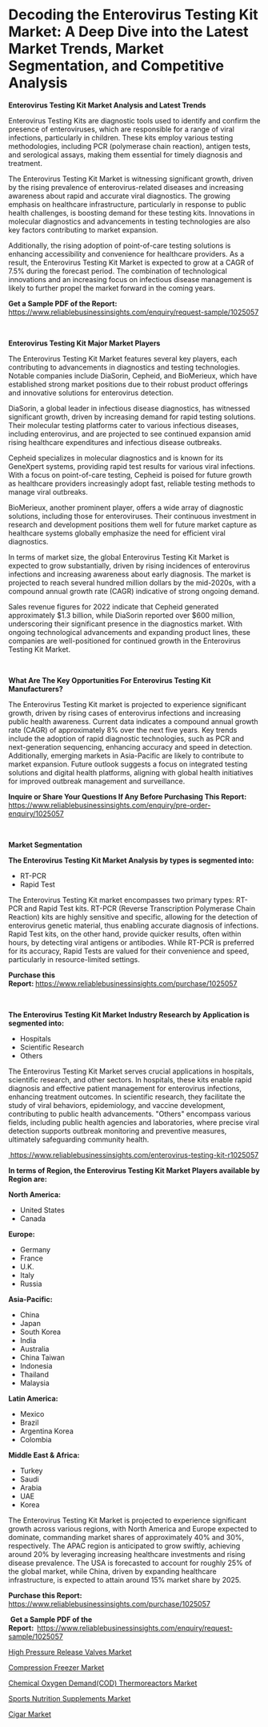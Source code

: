 <p><h1>Decoding the Enterovirus Testing Kit Market: A Deep Dive into the Latest Market Trends, Market Segmentation, and Competitive Analysis</h1></p><p><strong>Enterovirus Testing Kit Market Analysis and Latest Trends</strong></p>
<p><p>Enterovirus Testing Kits are diagnostic tools used to identify and confirm the presence of enteroviruses, which are responsible for a range of viral infections, particularly in children. These kits employ various testing methodologies, including PCR (polymerase chain reaction), antigen tests, and serological assays, making them essential for timely diagnosis and treatment.</p><p>The Enterovirus Testing Kit Market is witnessing significant growth, driven by the rising prevalence of enterovirus-related diseases and increasing awareness about rapid and accurate viral diagnostics. The growing emphasis on healthcare infrastructure, particularly in response to public health challenges, is boosting demand for these testing kits. Innovations in molecular diagnostics and advancements in testing technologies are also key factors contributing to market expansion.</p><p>Additionally, the rising adoption of point-of-care testing solutions is enhancing accessibility and convenience for healthcare providers. As a result, the Enterovirus Testing Kit Market is expected to grow at a CAGR of 7.5% during the forecast period. The combination of technological innovations and an increasing focus on infectious disease management is likely to further propel the market forward in the coming years.</p></p>
<p><strong>Get a Sample PDF of the Report:&nbsp;</strong> <a href="https://www.reliablebusinessinsights.com/enquiry/request-sample/1025057?utm_campaign=63&utm_medium=2&utm_source=Github&utm_content=ia&utm_term=29102024&utm_id=enterovirus-testing-kit">https://www.reliablebusinessinsights.com/enquiry/request-sample/1025057</a></p>
<p>&nbsp;</p>
<p><strong>Enterovirus Testing Kit Major Market Players</strong></p>
<p><p>The Enterovirus Testing Kit Market features several key players, each contributing to advancements in diagnostics and testing technologies. Notable companies include DiaSorin, Cepheid, and BioMerieux, which have established strong market positions due to their robust product offerings and innovative solutions for enterovirus detection.</p><p>DiaSorin, a global leader in infectious disease diagnostics, has witnessed significant growth, driven by increasing demand for rapid testing solutions. Their molecular testing platforms cater to various infectious diseases, including enterovirus, and are projected to see continued expansion amid rising healthcare expenditures and infectious disease outbreaks.</p><p>Cepheid specializes in molecular diagnostics and is known for its GeneXpert systems, providing rapid test results for various viral infections. With a focus on point-of-care testing, Cepheid is poised for future growth as healthcare providers increasingly adopt fast, reliable testing methods to manage viral outbreaks.</p><p>BioMerieux, another prominent player, offers a wide array of diagnostic solutions, including those for enteroviruses. Their continuous investment in research and development positions them well for future market capture as healthcare systems globally emphasize the need for efficient viral diagnostics.</p><p>In terms of market size, the global Enterovirus Testing Kit Market is expected to grow substantially, driven by rising incidences of enterovirus infections and increasing awareness about early diagnosis. The market is projected to reach several hundred million dollars by the mid-2020s, with a compound annual growth rate (CAGR) indicative of strong ongoing demand.</p><p>Sales revenue figures for 2022 indicate that Cepheid generated approximately $1.3 billion, while DiaSorin reported over $600 million, underscoring their significant presence in the diagnostics market. With ongoing technological advancements and expanding product lines, these companies are well-positioned for continued growth in the Enterovirus Testing Kit Market.</p></p>
<p>&nbsp;</p>
<p><strong>What Are The Key Opportunities For Enterovirus Testing Kit Manufacturers?</strong></p>
<p><p>The Enterovirus Testing Kit market is projected to experience significant growth, driven by rising cases of enterovirus infections and increasing public health awareness. Current data indicates a compound annual growth rate (CAGR) of approximately 8% over the next five years. Key trends include the adoption of rapid diagnostic technologies, such as PCR and next-generation sequencing, enhancing accuracy and speed in detection. Additionally, emerging markets in Asia-Pacific are likely to contribute to market expansion. Future outlook suggests a focus on integrated testing solutions and digital health platforms, aligning with global health initiatives for improved outbreak management and surveillance.</p></p>
<p><strong>Inquire or Share Your Questions If Any Before Purchasing This Report:</strong> <a href="https://www.reliablebusinessinsights.com/enquiry/pre-order-enquiry/1025057?utm_campaign=63&utm_medium=2&utm_source=Github&utm_content=ia&utm_term=29102024&utm_id=enterovirus-testing-kit">https://www.reliablebusinessinsights.com/enquiry/pre-order-enquiry/1025057</a></p>
<p>&nbsp;</p>
<p><strong>Market Segmentation</strong></p>
<p><strong>The Enterovirus Testing Kit Market Analysis by types is segmented into:</strong></p>
<p><ul><li>RT-PCR</li><li>Rapid Test</li></ul></p>
<p><p>The Enterovirus Testing Kit market encompasses two primary types: RT-PCR and Rapid Test kits. RT-PCR (Reverse Transcription Polymerase Chain Reaction) kits are highly sensitive and specific, allowing for the detection of enterovirus genetic material, thus enabling accurate diagnosis of infections. Rapid Test kits, on the other hand, provide quicker results, often within hours, by detecting viral antigens or antibodies. While RT-PCR is preferred for its accuracy, Rapid Tests are valued for their convenience and speed, particularly in resource-limited settings.</p></p>
<p><strong>Purchase this Report:&nbsp;</strong><a href="https://www.reliablebusinessinsights.com/purchase/1025057?utm_campaign=63&utm_medium=2&utm_source=Github&utm_content=ia&utm_term=29102024&utm_id=enterovirus-testing-kit">https://www.reliablebusinessinsights.com/purchase/1025057</a></p>
<p>&nbsp;</p>
<p><strong>The Enterovirus Testing Kit Market Industry Research by Application is segmented into:</strong></p>
<p><ul><li>Hospitals</li><li>Scientific Research</li><li>Others</li></ul></p>
<p><p>The Enterovirus Testing Kit Market serves crucial applications in hospitals, scientific research, and other sectors. In hospitals, these kits enable rapid diagnosis and effective patient management for enterovirus infections, enhancing treatment outcomes. In scientific research, they facilitate the study of viral behaviors, epidemiology, and vaccine development, contributing to public health advancements. "Others" encompass various fields, including public health agencies and laboratories, where precise viral detection supports outbreak monitoring and preventive measures, ultimately safeguarding community health.</p></p>
<p><a href="https://www.reliablebusinessinsights.com/enterovirus-testing-kit-r1025057?utm_campaign=63&utm_medium=2&utm_source=Github&utm_content=ia&utm_term=29102024&utm_id=enterovirus-testing-kit">&nbsp;https://www.reliablebusinessinsights.com/enterovirus-testing-kit-r1025057</a></p>
<p><strong>In terms of Region, the Enterovirus Testing Kit Market Players available by Region are:</strong></p>
<p>
    <p> <strong> North America: </strong>
        <ul>
            <li>United States</li>
            <li>Canada</li>
        </ul>
        </p> 
    <p> <strong> Europe: </strong>
        <ul>
            <li>Germany</li>
            <li>France</li>
            <li>U.K.</li>
            <li>Italy</li>
            <li>Russia</li>
        </ul>
        </p> 
    <p> <strong> Asia-Pacific: </strong>
        <ul>
            <li>China</li>
            <li>Japan</li>
            <li>South Korea</li>
            <li>India</li>
            <li>Australia</li>
            <li>China Taiwan</li>
            <li>Indonesia</li>
            <li>Thailand</li>
            <li>Malaysia</li>
        </ul>
        </p> 
    <p> <strong> Latin America: </strong>
        <ul>
            <li>Mexico</li>
            <li>Brazil</li>
            <li>Argentina Korea</li>
            <li>Colombia</li>
        </ul>
        </p> 
    <p> <strong> Middle East & Africa: </strong>
        <ul>
            <li>Turkey</li>
            <li>Saudi</li>
            <li>Arabia</li>
            <li>UAE</li>
            <li>Korea</li>
        </ul>
    </p>
    </p>
<p><p>The Enterovirus Testing Kit Market is projected to experience significant growth across various regions, with North America and Europe expected to dominate, commanding market shares of approximately 40% and 30%, respectively. The APAC region is anticipated to grow swiftly, achieving around 20% by leveraging increasing healthcare investments and rising disease prevalence. The USA is forecasted to account for roughly 25% of the global market, while China, driven by expanding healthcare infrastructure, is expected to attain around 15% market share by 2025.</p></p>
<p><strong>Purchase this Report: </strong><a href="https://www.reliablebusinessinsights.com/purchase/1025057?utm_campaign=63&utm_medium=2&utm_source=Github&utm_content=ia&utm_term=29102024&utm_id=enterovirus-testing-kit">https://www.reliablebusinessinsights.com/purchase/1025057</a></p>
<p>&nbsp;<strong>Get a Sample PDF of the Report:&nbsp;&nbsp;</strong><a href="https://www.reliablebusinessinsights.com/enquiry/request-sample/1025057?utm_campaign=63&utm_medium=2&utm_source=Github&utm_content=ia&utm_term=29102024&utm_id=enterovirus-testing-kit">https://www.reliablebusinessinsights.com/enquiry/request-sample/1025057</a></p>
<p><strong></strong></p>
<p><p><a href="https://www.linkedin.com/pulse/high-pressure-release-valves-momentum-charting-131-cagr-path-ldmge?utm_campaign=63&utm_medium=2&utm_source=Github&utm_content=ia&utm_term=29102024&utm_id=enterovirus-testing-kit">High Pressure Release Valves Market</a></p><p><a href="https://issuu.com/reportprime-2/docs/compression-freezer-market-size-203_59450605901bf4?utm_campaign=63&utm_medium=2&utm_source=Github&utm_content=ia&utm_term=29102024&utm_id=enterovirus-testing-kit">Compression Freezer Market</a></p><p><a href="https://issuu.com/reportprime-2/docs/chemical-oxygen-demandcod-thermorea_be532cc38688a8?utm_campaign=63&utm_medium=2&utm_source=Github&utm_content=ia&utm_term=29102024&utm_id=enterovirus-testing-kit">Chemical Oxygen Demand(COD) Thermoreactors Market</a></p><p><a href="https://www.linkedin.com/pulse/global-sports-nutrition-supplements-market-opportunities-4jree?utm_campaign=63&utm_medium=2&utm_source=Github&utm_content=ia&utm_term=29102024&utm_id=enterovirus-testing-kit">Sports Nutrition Supplements Market</a></p><p><a href="https://github.com/rovj3gerson/Market-Research-Report-List-1/blob/main/cigar-market.md?utm_campaign=63&utm_medium=2&utm_source=Github&utm_content=ia&utm_term=29102024&utm_id=enterovirus-testing-kit">Cigar Market</a></p></p>